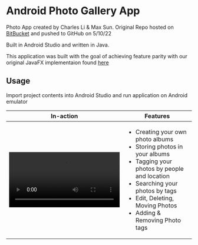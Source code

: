 # Android Photo Gallery App

Photo App created by Charles Li & Max Sun. Original Repo hosted on [BitBucket](https://cl1217@bitbucket.org/cl1217/android-55.git) and pushed to GitHub on 5/10/22

Built in Android Studio and written in Java.

This application was built with the goal of achieving feature parity with our original JavaFX implementaion found [here](https://github.com/ForeverACharles/PhotoGallary-App)

## Usage

Import project contents into Android Studio and run application on Android emulator


|     In-action      | Features                        |
---------------------|----------------------------------| 
<video src="https://user-images.githubusercontent.com/50348516/167738908-58e74742-8e3f-407c-a614-2eb7b5b37a27.mp4"> |  <ul><li>Creating your own photo albums</li><li>Storing photos in your albums</li><li>Tagging your photos by people and location</li><li>Searching your photos by tags</li><li>Edit, Deleting, Moving Photos</li><li>Adding & Removing Photo tags</li></ul> |
